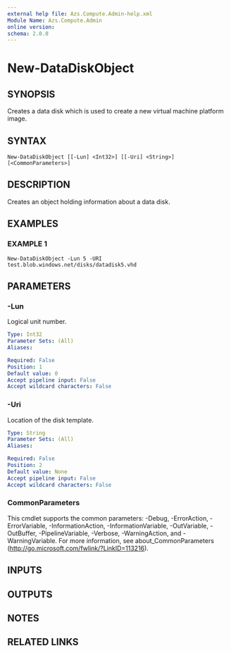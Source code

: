 ```yaml
---
external help file: Azs.Compute.Admin-help.xml
Module Name: Azs.Compute.Admin
online version: 
schema: 2.0.0
---
```


# New-DataDiskObject

## SYNOPSIS
Creates a data disk which is used to create a new virtual machine platform image.

## SYNTAX

```
New-DataDiskObject [[-Lun] <Int32>] [[-Uri] <String>] [<CommonParameters>]
```

## DESCRIPTION
Creates an object holding information about a data disk.

## EXAMPLES

### EXAMPLE 1
```
New-DataDiskObject -Lun 5 -URI test.blob.windows.net/disks/datadisk5.vhd
```

## PARAMETERS

### -Lun
Logical unit number.

```yaml
Type: Int32
Parameter Sets: (All)
Aliases: 

Required: False
Position: 1
Default value: 0
Accept pipeline input: False
Accept wildcard characters: False
```

### -Uri
Location of the disk template.

```yaml
Type: String
Parameter Sets: (All)
Aliases: 

Required: False
Position: 2
Default value: None
Accept pipeline input: False
Accept wildcard characters: False
```

### CommonParameters
This cmdlet supports the common parameters: -Debug, -ErrorAction, -ErrorVariable, -InformationAction, -InformationVariable, -OutVariable, -OutBuffer, -PipelineVariable, -Verbose, -WarningAction, and -WarningVariable. For more information, see about_CommonParameters (http://go.microsoft.com/fwlink/?LinkID=113216).

## INPUTS

## OUTPUTS

## NOTES

## RELATED LINKS

